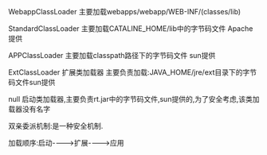 WebappClassLoader
主要加载webapps/webapp/WEB-INF/(classes/lib)


StandardClassLoader
主要加载CATALINE_HOME/lib中的字节码文件 Apache提供

APPClassLoader
主要加载classpath路径下的字节码文件 sun提供


ExtClassLoader
扩展类加载器  主要负责加载:JAVA_HOME/jre/ext目录下的字节码文件sun提供

null
启动类加载器,主要负责rt.jar中的字节码文件,sun提供的,为了安全考虑,该类加载器没有名字



双亲委派机制:是一种安全机制.

加载顺序:启动---->扩展---->应用